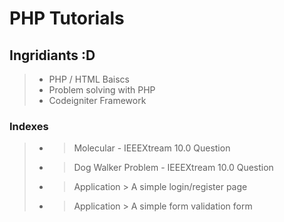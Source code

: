 # PHP Tutorials

## Ingridiants :D

> - PHP / HTML Baiscs
> - Problem solving with PHP
> - Codeigniter Framework

### Indexes
> - > Molecular - IEEEXtream 10.0 Question
> - > Dog Walker Problem - IEEEXtream 10.0 Question
> - > Application > A simple login/register page
> - > Application > A simple form validation form
